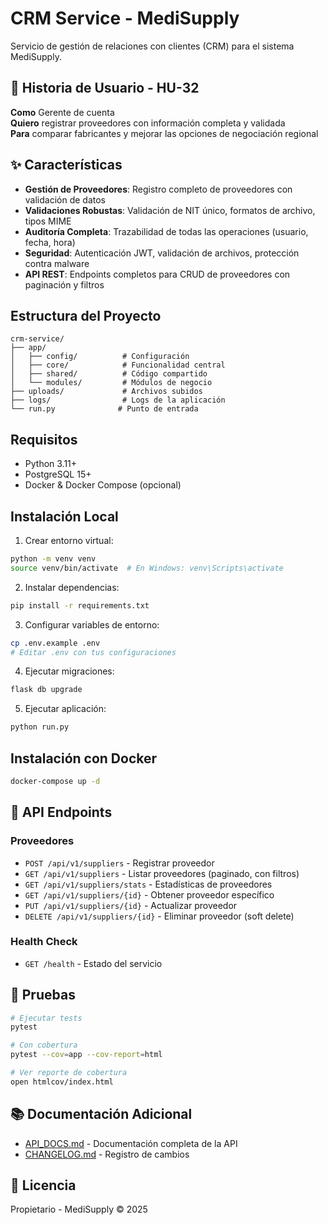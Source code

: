 # CRM Service - MediSupply

Servicio de gestión de relaciones con clientes (CRM) para el sistema MediSupply.

## 🎯 Historia de Usuario - HU-32

**Como** Gerente de cuenta  
**Quiero** registrar proveedores con información completa y validada  
**Para** comparar fabricantes y mejorar las opciones de negociación regional

## ✨ Características

- **Gestión de Proveedores**: Registro completo de proveedores con validación de datos
- **Validaciones Robustas**: Validación de NIT único, formatos de archivo, tipos MIME
- **Auditoría Completa**: Trazabilidad de todas las operaciones (usuario, fecha, hora)
- **Seguridad**: Autenticación JWT, validación de archivos, protección contra malware
- **API REST**: Endpoints completos para CRUD de proveedores con paginación y filtros

## Estructura del Proyecto

```
crm-service/
├── app/
│   ├── config/          # Configuración
│   ├── core/            # Funcionalidad central
│   ├── shared/          # Código compartido
│   └── modules/         # Módulos de negocio
├── uploads/             # Archivos subidos
├── logs/                # Logs de la aplicación
└── run.py              # Punto de entrada
```

## Requisitos

- Python 3.11+
- PostgreSQL 15+
- Docker & Docker Compose (opcional)

## Instalación Local

1. Crear entorno virtual:
```bash
python -m venv venv
source venv/bin/activate  # En Windows: venv\Scripts\activate
```

2. Instalar dependencias:
```bash
pip install -r requirements.txt
```

3. Configurar variables de entorno:
```bash
cp .env.example .env
# Editar .env con tus configuraciones
```

4. Ejecutar migraciones:
```bash
flask db upgrade
```

5. Ejecutar aplicación:
```bash
python run.py
```

## Instalación con Docker

```bash
docker-compose up -d
```

## 📡 API Endpoints

### Proveedores
- `POST /api/v1/suppliers` - Registrar proveedor
- `GET /api/v1/suppliers` - Listar proveedores (paginado, con filtros)
- `GET /api/v1/suppliers/stats` - Estadísticas de proveedores
- `GET /api/v1/suppliers/{id}` - Obtener proveedor específico
- `PUT /api/v1/suppliers/{id}` - Actualizar proveedor
- `DELETE /api/v1/suppliers/{id}` - Eliminar proveedor (soft delete)

### Health Check
- `GET /health` - Estado del servicio

## 🧪 Pruebas

```bash
# Ejecutar tests
pytest

# Con cobertura
pytest --cov=app --cov-report=html

# Ver reporte de cobertura
open htmlcov/index.html
```

## 📚 Documentación Adicional

- [API_DOCS.md](API_DOCS.md) - Documentación completa de la API
- [CHANGELOG.md](CHANGELOG.md) - Registro de cambios

## 📝 Licencia

Propietario - MediSupply © 2025
